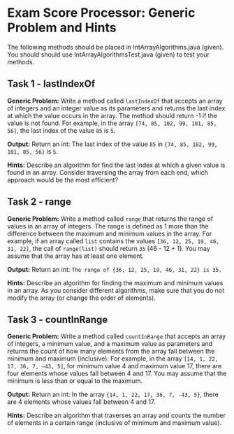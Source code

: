 # Exam Score Processor: Generic Problem and Hints

The following methods should be placed in IntArrayAlgorithms.java (given). You should should use IntArrayAlgorithmsTest.java (given) to test your methods.

## Task 1 - lastIndexOf

**Generic Problem:** Write a method called `lastIndexOf` that accepts an array of integers and an integer value as its parameters and returns the last index at which the value occurs in the array. The method should return -1 if the value is not found. For example, in the array `[74, 85, 102, 99, 101, 85, 56]`, the last index of the value `85` is `5`.

**Output:** Return an int: The last index of the value `85` in `{74, 85, 102, 99, 101, 85, 56}` is `5`.

**Hints:** Describe an algorithm for find the last index at which a given value is found in an array. Consider traversing the array from each end, which  approach would be the most efficient?

## Task 2 - range

**Generic Problem:** Write a method called `range` that returns the range of values in an array of integers. The range is defined as 1 more than the difference between the maximum and minimum values in the array. For example, if an array called `list` contains the values `[36, 12, 25, 19, 46, 31, 22]`, the call of `range(list)` should return `35` (46 - 12 + 1). You may assume that the array has at least one element.

**Output:** Return an int: `The range of {36, 12, 25, 19, 46, 31, 22} is 35.`

**Hints:** Describe an algorithm for finding the maximum and minimum values in an array. As you consider different algorithms, make sure that you do not modify the array (or change the order of elements).

## Task 3 - countInRange

**Generic Problem:** Write a method called `countInRange` that accepts an array of integers, a minimum value, and a maximum value as parameters and returns the count of how many elements from the array fall between the minimum and maximum (inclusive). For example, in the array `[14, 1, 22, 17, 36, 7, –43, 5]`, for minimum value 4 and maximum value 17, there are four elements whose values fall between 4 and 17. You may assume that the minimum is less than or equal to the maximum.

**Output:** Return an int: In the array `{14, 1, 22, 17, 36, 7, -43, 5}`, there are 4 elements whose values fall between 4 and 17.

**Hints:** Describe an algorithm that traverses an array and counts the number of elements in a certain range (inclusive of minimum and maximum value).
